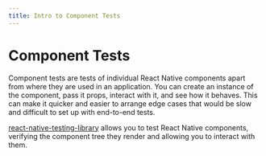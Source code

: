 ```yaml
---
title: Intro to Component Tests
---
```


# Component Tests

Component tests are tests of individual React Native components apart from where they are used in an application. You can create an instance of the component, pass it props, interact with it, and see how it behaves. This can make it quicker and easier to arrange edge cases that would be slow and difficult to set up with end-to-end tests.

[react-native-testing-library][react-native-testing-library] allows you to test React Native components, verifying the component tree they render and allowing you to interact with them.

[react-native-testing-library]: https://github.com/callstack/react-native-testing-library
